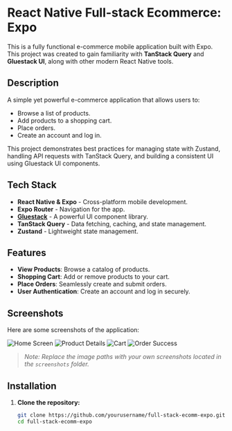 # React Native Full-stack Ecommerce: Expo

This is a fully functional e-commerce mobile application built with Expo. This project was created to gain familiarity with **TanStack Query** and **Gluestack UI**, along with other modern React Native tools.

## Description

A simple yet powerful e-commerce application that allows users to:
- Browse a list of products.
- Add products to a shopping cart.
- Place orders.
- Create an account and log in.

This project demonstrates best practices for managing state with Zustand, handling API requests with TanStack Query, and building a consistent UI using Gluestack UI components.

## Tech Stack

- **React Native & Expo** - Cross-platform mobile development.
- **Expo Router** - Navigation for the app.
- [**Gluestack**](https://gluestack.io/) - A powerful UI component library.
- **TanStack Query** - Data fetching, caching, and state management.
- **Zustand** - Lightweight state management.

## Features

- **View Products**: Browse a catalog of products.
- **Shopping Cart**: Add or remove products to your cart.
- **Place Orders**: Seamlessly create and submit orders.
- **User Authentication**: Create an account and log in securely.

## Screenshots

Here are some screenshots of the application:

![Home Screen](./screenshots/home.png)
![Product Details](./screenshots/product.png)
![Cart](./screenshots/cart.png)
![Order Success](./screenshots/order-success.png)

> _Note: Replace the image paths with your own screenshots located in the `screenshots` folder._

## Installation

1. **Clone the repository:**

   ```bash
   git clone https://github.com/yourusername/full-stack-ecomm-expo.git
   cd full-stack-ecomm-expo

